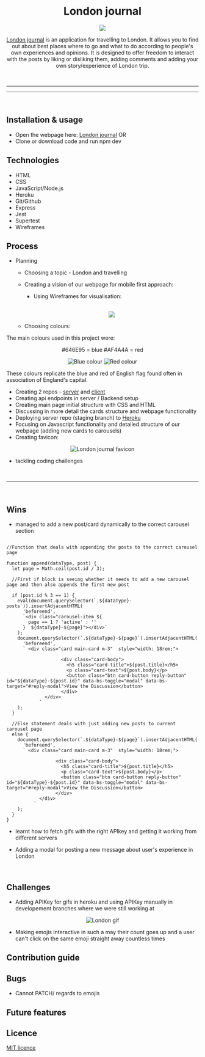 <h1 align="center">London journal</h1>

<p align="center">
<img src="https://i.ibb.co/k0fJSY8/hugo-sousa-1-Z7-QDZq-T2-QQ-verysmall.jpg">
</p>

<div align="center">

[London journal](https://journal-to-end-all-journals.herokuapp.com/) is an application for travelling to London. It allows you to find out about best places where to go and what to do according to people's own experiences and opinions. It is designed to offer freedom to interact with the posts by liking or disliking them, adding comments and adding your own story/experience of London trip.

<br>

</div>

---

---

<br>

## Installation & usage

- Open the webpage here: [London journal](https://journal-to-end-all-journals.herokuapp.com/) OR
- Clone or download code and run npm dev

## Technologies

- HTML
- CSS
- JavaScript/Node.js
- Heroku
- Git/Github
- Express
- Jest
- Supertest
- Wireframes

## Process

- Planning

  - Choosing a topic - London and travelling
  - Creating a vision of our webpage for mobile first approach:

    - Using Wireframes for visualisation:

    <br>

    <div align="center">

    ![](https://i.ibb.co/L9q6HdT/Screenshot-2022-05-17-120959.png)

    </div>

  - Choosing colours:

The main colours used in this project were:

<div align="center">

#646E95 = blue
#AF4A4A = red

![Blue colour](https://i.ibb.co/0C9wcM5/Screenshot-2022-05-17-095516.png)
![Red colour](https://i.ibb.co/vxYKHm1/Screenshot-real-2022-05-17-095719.png)

</div>

These colours replicate the blue and red of English flag found often in association of England's capital.

- Creating 2 repos - [server](https://github.com/alicekres/Lap-1-Portfolio-Project-Server) and [client](https://github.com/Izgardon/Lap-1-Portfolio-Project-Client)
- Creating api endpoints in server / Backend setup
- Creating main page initial structure with CSS and HTML
- Discussing in more detail the cards structure and webpage functionality
- Deploying server repo (staging branch) to [Heroku](https://dashboard.heroku.com/apps)
- Focusing on Javascript functionality and detailed structure of our webpage (adding new cards to carousels)
- Creating favicon:

<div align="center">

![London journal favicon](https://i.ibb.co/Hz2s6jp/favicon-32x32.png)

</div>

- tackling coding challenges

<br>

---

<br>

## Wins

- managed to add a new post/card dynamically to the correct carousel section

```

//Function that deals with appending the posts to the correct carousel page

function append(dataType, post) {
  let page = Math.ceil(post.id / 3);

  //First if block is seeing whether it needs to add a new carousel page and then also appends the first new post

  if (post.id % 3 == 1) {
    eval(document.querySelector(`.${dataType}-posts`)).insertAdjacentHTML(
      'beforeend',
      `<div class="carousel-item ${
        page == 1 ? 'active' : ''
      }  ${dataType}-${page}"></div>`
    );
    document.querySelector(`.${dataType}-${page}`).insertAdjacentHTML(
      'beforeend',
      ` <div class="card main-card m-3"  style="width: 18rem;">

                    <div class="card-body">
                      <h5 class="card-title">${post.title}</h5>
                      <p class="card-text">${post.body}</p>
                      <button class="btn card-button reply-button" id="${dataType}-${post.id}" data-bs-toggle="modal" data-bs-target="#reply-modal">View the Discussion</button>
                    </div>
              </div>
            `
    );
  }

  //Else statement deals with just adding new posts to current carousel page
  else {
    document.querySelector(`.${dataType}-${page}`).insertAdjacentHTML(
      'beforeend',
      ` <div class="card main-card m-3"  style="width: 18rem;">

                  <div class="card-body">
                    <h5 class="card-title">${post.title}</h5>
                    <p class="card-text">${post.body}</p>
                    <button class="btn card-button reply-button" id="${dataType}-${post.id}" data-bs-toggle="modal" data-bs-target="#reply-modal">View the Discussion</button>
                  </div>
            </div>
          `
    );
  }
}

```

- learnt how to fetch gifs with the right APIkey and getting it working from different servers

- Adding a modal for posting a new message about user's experience in London

<br>

## Challenges

- Adding APIKey for gifs in heroku and using APIKey manually in developement branches where we were still working at

<div align="center">

![London gif](https://media2.giphy.com/media/jRHOfOfg4vCYkX7sFE/giphy.gif?cid=ecf05e47s480dj5gfl9sdthlpas6zfxx89vxb24vy716j4ji&rid=giphy.gif&ct=g)

</div>

- Making emojis interactive in such a may their count goes up and a user can't click on the same emoji straight away countless times

## Contribution guide

## Bugs

- Cannot PATCH/ regards to emojis

## Future features

## Licence

[MIT licence](https://opensource.org/licenses/mit-license.php)
